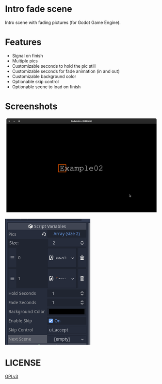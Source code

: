 # Intro fade scene

Intro scene with fading pictures (for Godot Game Engine).

# Features

- Signal on finish
- Multiple pics
- Customizable seconds to hold the pic still
- Customizable seconds for fade animation (in and out)
- Customizable background color
- Optionable skip control
- Optionable scene to load on finish

# Screenshots

![Example](screenshots/example.png  "Example")

![Options](screenshots/options.png  "Options")

# LICENSE

[GPLv3](LICENSE)

